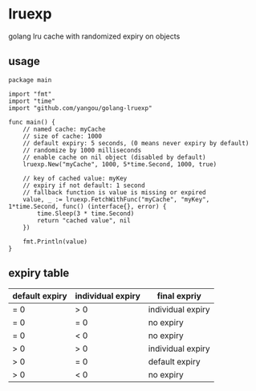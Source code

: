 # lruexp
golang lru cache with randomized expiry on objects


## usage

```golang
package main

import "fmt"
import "time"
import "github.com/yangou/golang-lruexp"

func main() {
	// named cache: myCache
	// size of cache: 1000
	// default expiry: 5 seconds, (0 means never expiry by default)
	// randomize by 1000 milliseconds
	// enable cache on nil object (disabled by default)
	lruexp.New("myCache", 1000, 5*time.Second, 1000, true)

	// key of cached value: myKey
	// expiry if not default: 1 second
	// fallback function is value is missing or expired
	value, _ := lruexp.FetchWithFunc("myCache", "myKey", 1*time.Second, func() (interface{}, error) {
		time.Sleep(3 * time.Second)
		return "cached value", nil
	})

	fmt.Println(value)
}

```

## expiry table

| default expiry  | individual expiry  | final expriy  |
|---|---|---|
|= 0   |> 0   | individual expiry  |
|= 0   |= 0   | no expiry  |
|= 0   |< 0   | no expiry  |
|> 0   |> 0   | individual expiry  |
|> 0   |= 0   | default expiry  |
|> 0   |< 0   | no expiry |

